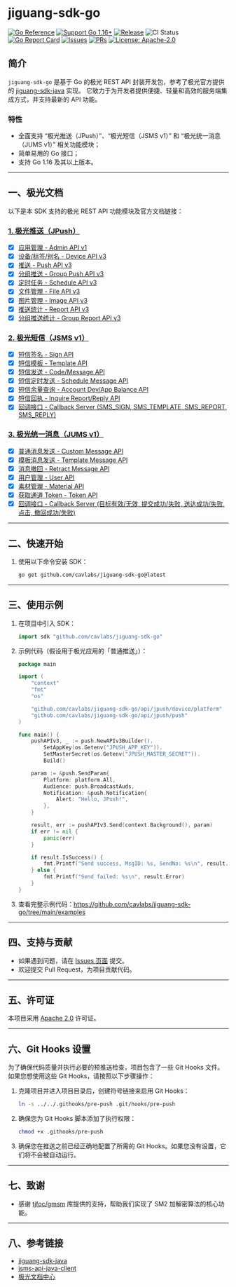 # jiguang-sdk-go

[![Go Reference](https://pkg.go.dev/badge/github.com/cavlabs/jiguang-sdk-go.svg)](https://pkg.go.dev/github.com/cavlabs/jiguang-sdk-go)
[![Support Go 1.16+](https://img.shields.io/badge/Go-1.16+-blue.svg?style=flat-square)](https://go.dev/doc/devel/release)
[![Release](https://img.shields.io/github/v/release/cavlabs/jiguang-sdk-go.svg?style=flat-square)](https://github.com/cavlabs/jiguang-sdk-go/releases)
![CI Status](https://img.shields.io/github/actions/workflow/status/cavlabs/jiguang-sdk-go/ci.yml?label=CI&logo=github)
[![Go Report Card](https://goreportcard.com/badge/github.com/cavlabs/jiguang-sdk-go?style=flat-square)](https://goreportcard.com/report/github.com/cavlabs/jiguang-sdk-go)
[![Issues](https://img.shields.io/github/issues/cavlabs/jiguang-sdk-go.svg?style=flat-square)](https://github.com/cavlabs/jiguang-sdk-go/issues)
[![PRs](https://img.shields.io/github/issues-pr/cavlabs/jiguang-sdk-go.svg?style=flat-square)](https://github.com/cavlabs/jiguang-sdk-go/pulls)
[![License: Apache-2.0](https://img.shields.io/github/license/cavlabs/jiguang-sdk-go.svg?style=flat-square)](https://github.com/cavlabs/jiguang-sdk-go?tab=Apache-2.0-1-ov-file#readme)

## 简介

`jiguang-sdk-go` 是基于 Go 的极光 REST API
封装开发包，参考了极光官方提供的 [jiguang-sdk-java](https://github.com/jpush/jiguang-sdk-java) 实现。
它致力于为开发者提供便捷、轻量和高效的服务端集成方式，并支持最新的 API 功能。

### 特性

- 全面支持 “极光推送（JPush）”、“极光短信（JSMS v1）” 和 “极光统一消息（JUMS v1）” 相关功能模块；
- 简单易用的 Go 接口；
- 支持 Go 1.16 及其以上版本。

---

## 一、极光文档

以下是本 SDK 支持的极光 REST API 功能模块及官方文档链接：

### [1. 极光推送（JPush）](https://docs.jiguang.cn/jpush/server/push)

- [x] [应用管理 - Admin API v1](https://docs.jiguang.cn/jpush/server/push/rest_api_admin_api_v1)
- [x] [设备/标签/别名 - Device API v3](https://docs.jiguang.cn/jpush/server/push/rest_api_v3_device)
- [x] [推送 - Push API v3](https://docs.jiguang.cn/jpush/server/push/rest_api_v3_push)
- [x] [分组推送 - Group Push API v3](https://docs.jiguang.cn/jpush/server/push/rest_api_v3_push_grouppush)
- [x] [定时任务 - Schedule API v3](https://docs.jiguang.cn/jpush/server/push/rest_api_push_schedule)
- [x] [文件管理 - File API v3](https://docs.jiguang.cn/jpush/server/push/rest_api_v3_file)
- [x] [图片管理 - Image API v3](https://docs.jiguang.cn/jpush/server/push/rest_api_v3_image)
- [x] [推送统计 - Report API v3](https://docs.jiguang.cn/jpush/server/push/rest_api_v3_report)
- [x] [分组推送统计 - Group Report API v3](https://docs.jiguang.cn/jpush/server/push/rest_api_v3_report)

### [2. 极光短信（JSMS v1）](https://docs.jiguang.cn/jsms/server/restapi)

- [x] [短信签名 - Sign API](https://docs.jiguang.cn/jsms/server/rest_api_jsms_sign)
- [x] [短信模板 - Template API](https://docs.jiguang.cn/jsms/server/rest_api_jsms_templates)
- [x] [短信发送 - Code/Message API](https://docs.jiguang.cn/jsms/server/rest_api_jsms)
- [x] [短信定时发送 - Schedule Message API](https://docs.jiguang.cn/jsms/server/rest_api_jsms_schedule)
- [x] [短信余量查询 - Account Dev/App Balance API](https://docs.jiguang.cn/jsms/server/rest_jsms_api_account)
- [x] [短信回执 - Inquire Report/Reply API](https://docs.jiguang.cn/jsms/server/rest_api_jsms_inquire)
- [x] [回调接口 - Callback Server (SMS_SIGN, SMS_TEMPLATE, SMS_REPORT, SMS_REPLY)](https://docs.jiguang.cn/jsms/server/callback)

### [3. 极光统一消息（JUMS v1）](https://docs.jiguang.cn/jums/server/restapi)

- [x] [普通消息发送 - Custom Message API](https://docs.jiguang.cn/jums/server/rest_api_jums_custom_message)
- [x] [模板消息发送 - Template Message API](https://docs.jiguang.cn/jums/server/rest_api_jums_template_message)
- [x] [消息撤回 - Retract Message API](https://docs.jiguang.cn/jums/server/rest_api_jums_retract_message)
- [x] [用户管理 - User API](https://docs.jiguang.cn/jums/server/rest_api_jums_user)
- [x] [素材管理 - Material API](https://docs.jiguang.cn/jums/server/rest_api_jums_material)
- [x] [获取通道 Token - Token API](https://docs.jiguang.cn/jums/server/rest_api_jums_token)
- [x] [回调接口 - Callback Server (目标有效/无效, 提交成功/失败, 送达成功/失败, 点击, 撤回成功/失败)](https://docs.jiguang.cn/jums/advanced/callback)

---

## 二、快速开始

1. 使用以下命令安装 SDK：
    ```bash
    go get github.com/cavlabs/jiguang-sdk-go@latest
    ```

---

## 三、使用示例

1. 在项目中引入 SDK：
    ```go
    import sdk "github.com/cavlabs/jiguang-sdk-go"
    ```

2. 示例代码（假设用于极光应用的「普通推送」）：
    ```go
    package main

    import (
        "context"
        "fmt"
        "os"
    
        "github.com/cavlabs/jiguang-sdk-go/api/jpush/device/platform"
        "github.com/cavlabs/jiguang-sdk-go/api/jpush/push"
    )
    
    func main() {
        pushAPIv3, _ := push.NewAPIv3Builder().
    		SetAppKey(os.Getenv("JPUSH_APP_KEY")).
    		SetMasterSecret(os.Getenv("JPUSH_MASTER_SECRET")).
    		Build()
    
        param := &push.SendParam{
            Platform: platform.All,
            Audience: push.BroadcastAuds,
            Notification: &push.Notification{
                Alert: "Hello, JPush!",
            },
        }
    
        result, err := pushAPIv3.Send(context.Background(), param)
        if err != nil {
            panic(err)
        }
    
        if result.IsSuccess() {
            fmt.Printf("Send success, MsgID: %s, SendNo: %s\n", result.MsgID, result.SendNo)
        } else {
            fmt.Printf("Send failed: %s\n", result.Error)
        }
    }
    ```

3. 查看完整示例代码：https://github.com/cavlabs/jiguang-sdk-go/tree/main/examples

---

## 四、支持与贡献

- 如果遇到问题，请在 [Issues 页面](https://github.com/cavlabs/jiguang-sdk-go/issues/new) 提交。
- 欢迎提交 Pull Request，为项目贡献代码。

---

## 五、许可证

本项目采用 [Apache 2.0](https://github.com/cavlabs/jiguang-sdk-go?tab=Apache-2.0-1-ov-file#readme) 许可证。

---

## 六、Git Hooks 设置

为了确保代码质量并执行必要的预推送检查，项目包含了一些 Git Hooks 文件。如果您想使用这些 Git Hooks，请按照以下步骤操作：

1. 克隆项目并进入项目目录后，创建符号链接来启用 Git Hooks：
    ```bash
    ln -s ../../.githooks/pre-push .git/hooks/pre-push
    ```
2. 确保您为 Git Hooks 脚本添加了执行权限：
    ```bash
    chmod +x .githooks/pre-push
    ```
3. 确保您在推送之前已经正确地配置了所需的 Git Hooks。如果您没有设置，它们将不会被自动运行。

---

## 七、致谢

- 感谢 [tjfoc/gmsm](https://github.com/tjfoc/gmsm) 库提供的支持，帮助我们实现了 SM2 加解密算法的核心功能。

---

## 八、参考链接

- [jiguang-sdk-java](https://github.com/jpush/jiguang-sdk-java)
- [jsms-api-java-client](https://github.com/jpush/jsms-api-java-client)
- [极光文档中心](https://docs.jiguang.cn)
